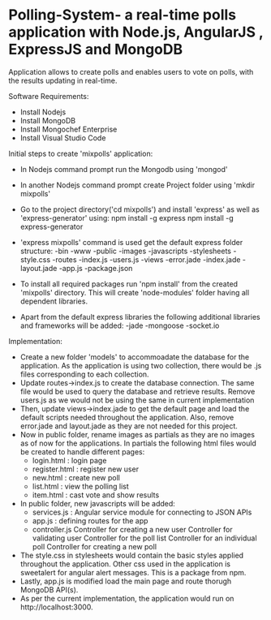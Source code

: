 # Polling-System- a real-time polls application with Node.js, AngularJS , ExpressJS and MongoDB
Application allows to create polls and enables users to vote on polls, with the results updating in real-time.

Software Requirements:
* Install Nodejs
* Install MongoDB
* Install Mongochef Enterprise
* Install Visual Studio Code 

Initial steps to create 'mixpolls' application:
* In Nodejs command prompt run the Mongodb using 'mongod'
* In another Nodejs command prompt create Project folder using 'mkdir mixpolls'
* Go to the project directory('cd mixpolls') and install 'express' as well as 'express-generator' using:
    npm install -g express
    npm install -g express-generator
* 'express mixpolls' command is used get the default express folder structure:
    -bin
        -www
    -public
        -images
        -javascripts
        -stylesheets
            -style.css
    -routes
        -index.js
        -users.js
    -views
        -error.jade
        -index.jade
        -layout.jade
    -app.js
    -package.json

* To install all required packages run 'npm install' from the created 'mixpolls' directory. This will create 'node-modules' folder having all dependent libraries.
* Apart from the default express libraries the following additional libraries and frameworks will be added:
    -jade
    -mongoose
    -socket.io
    
Implementation:
* Create a new folder 'models' to accommoadate the database for the application. As the application is using two collection, there would be .js files corresponding to each collection.
* Update routes->index.js to create the database connection. The same file would be used to query the database and retrieve results.
  Remove users.js as we would not be using the same in current implementation
* Then, update views->index.jade to get the default page and load the default scripts needed throughout the application.
  Also, remove error.jade and layout.jade as they are not needed for this project. 
* Now in public folder, rename images as partials as they are no images as of now for the applications. In partials the following html files would be created to handle different pages:
  - login.html : login page
  - register.html : register new user
  - new.html : create new poll
  - list.html : view the polling list
  - item.html : cast vote and show results
* In public folder, new javascripts will be added:
  - services.js : Angular service module for connecting to JSON APIs
  - app.js : defining routes for the app
  - controller.js 
    Controller for creating a new user
    Controller for validating user
    Controller for the poll list
    Controller for an individual poll
    Controller for creating a new poll
* The style.css in stylesheets would contain the basic styles applied throughout the application.
  Other css used in the application is sweetalert for angular alert messages. This is a package from npm. 
* Lastly, app.js is modified load the main page and route thorugh MongoDB API(s).
* As per the current implementation, the application would run on http://localhost:3000. 

